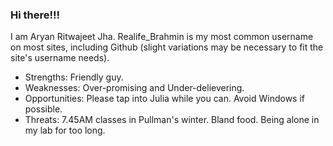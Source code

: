 ### Hi there!!!

I am Aryan Ritwajeet Jha. Realife_Brahmin is my most common username on most sites, including Github (slight variations may be necessary to fit the site's username needs).
- Strengths: Friendly guy.
- Weaknesses: Over-promising and Under-delievering.
- Opportunities: Please tap into Julia while you can. Avoid Windows if possible.
- Threats: 7.45AM classes in Pullman's winter. Bland food. Being alone in my lab for too long.
